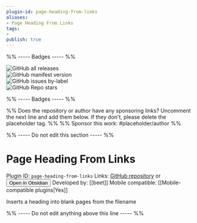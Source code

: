 ```yaml
---
plugin-id: page-heading-from-links
aliases:
- Page Heading From Links
tags: 
- 
publish: true
---
```


%% ----- Badges ----- %%

![GitHub all releases](https://img.shields.io/github/downloads/beet/page-headings-obsidian-plugin/total?color=573E7A&logo=github&style=for-the-badge)   
![GitHub manifest version](https://img.shields.io/github/manifest-json/v/beet/page-headings-obsidian-plugin?color=573E7A&logo=github&style=for-the-badge)   
![GitHub issues by-label](https://img.shields.io/github/issues/beet/page-headings-obsidian-plugin/help%20wanted?color=573E7A&logo=github&style=for-the-badge)   
![GitHub Repo stars](https://img.shields.io/github/stars/beet/page-headings-obsidian-plugin?color=573E7A&logo=github&style=for-the-badge)

%% ----- Badges ----- %%

%% Does the repository or author have any sponsoring links? Uncomment the next line and add them below. If they don't, please delete the placeholder tag. %%
%% Sponsor this work: #placeholder/author %%

%% ----- Do not edit this section ----- %%

# Page Heading From Links

Plugin ID: `page-heading-from-links`
Links: [GitHub repository](https://github.com/beet/page-headings-obsidian-plugin) or [<button id=HH>Open in Obsidian</button>](obsidian://goto-plugin?id=page-heading-from-links)
Developed by: [[beet]]
Mobile compatible: [[Mobile-compatible plugins|Yes]]

Inserts a heading into blank pages from the filename

%% ----- Do not edit anything above this line ----- %% 
